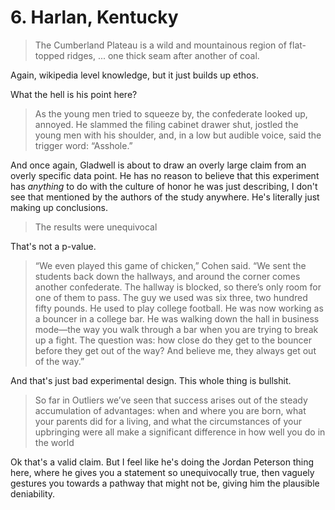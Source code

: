 # 6. Harlan, Kentucky

> The Cumberland Plateau is a wild and mountainous region of flat-topped ridges, ... one thick seam after another of coal.

Again, wikipedia level knowledge, but it just builds up ethos.

What the hell is his point here?

> As the young men tried to squeeze by, the confederate looked up, annoyed. He slammed the filing cabinet drawer shut, jostled the young men with his shoulder, and, in a low but audible voice, said the trigger word: “Asshole.”

And once again, Gladwell is about to draw an overly large claim from an overly specific data point. He has no reason to believe that this experiment has _anything_ to do with the culture of honor he was just describing, I don't see that mentioned by the authors of the study anywhere. He's literally just making up conclusions.

> The results were unequivocal

That's not a p-value.

> “We even played this game of chicken,” Cohen said. “We sent the students back down the hallways, and around the corner comes another confederate. The hallway is blocked, so there’s only room for one of them to pass. The guy we used was six three, two hundred fifty pounds. He used to play college football. He was now working as a bouncer in a college bar. He was walking down the hall in business mode—the way you walk through a bar when you are trying to break up a fight. The question was: how close do they get to the bouncer before they get out of the way? And believe me, they always get out of the way.”

And that's just bad experimental design. This whole thing is bullshit.

> So far in Outliers we’ve seen that success arises out of the steady accumulation of advantages: when and where you are born, what your parents did for a living, and what the circumstances of your upbringing were all make a significant difference in how well you do in the world

Ok that's a valid claim. But I feel like he's doing the Jordan Peterson thing here, where he gives you a statement so unequivocally true, then vaguely gestures you towards a pathway that might not be, giving him the plausible deniability. 

